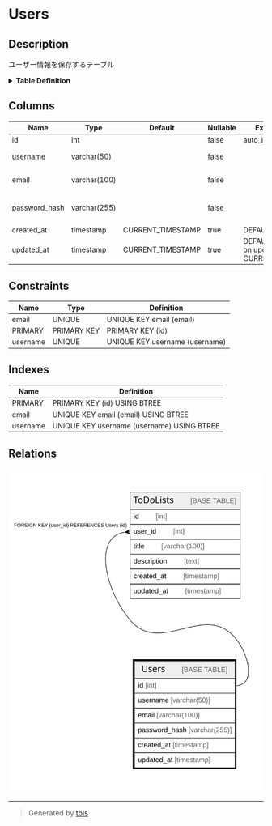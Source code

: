 # Users

## Description

ユーザー情報を保存するテーブル

<details>
<summary><strong>Table Definition</strong></summary>

```sql
CREATE TABLE `Users` (
  `id` int NOT NULL AUTO_INCREMENT,
  `username` varchar(50) NOT NULL COMMENT 'ユーザー名',
  `email` varchar(100) NOT NULL COMMENT 'メールアドレス',
  `password_hash` varchar(255) NOT NULL COMMENT 'パスワードのハッシュ',
  `created_at` timestamp NULL DEFAULT CURRENT_TIMESTAMP,
  `updated_at` timestamp NULL DEFAULT CURRENT_TIMESTAMP ON UPDATE CURRENT_TIMESTAMP,
  PRIMARY KEY (`id`),
  UNIQUE KEY `username` (`username`),
  UNIQUE KEY `email` (`email`)
) ENGINE=InnoDB DEFAULT CHARSET=utf8mb4 COLLATE=utf8mb4_0900_ai_ci COMMENT='ユーザー情報を保存するテーブル'
```

</details>

## Columns

| Name | Type | Default | Nullable | Extra Definition | Children | Parents | Comment |
| ---- | ---- | ------- | -------- | ---------------- | -------- | ------- | ------- |
| id | int |  | false | auto_increment | [ToDoLists](ToDoLists.md) |  |  |
| username | varchar(50) |  | false |  |  |  | ユーザー名 |
| email | varchar(100) |  | false |  |  |  | メールアドレス |
| password_hash | varchar(255) |  | false |  |  |  | パスワードのハッシュ |
| created_at | timestamp | CURRENT_TIMESTAMP | true | DEFAULT_GENERATED |  |  |  |
| updated_at | timestamp | CURRENT_TIMESTAMP | true | DEFAULT_GENERATED on update CURRENT_TIMESTAMP |  |  |  |

## Constraints

| Name | Type | Definition |
| ---- | ---- | ---------- |
| email | UNIQUE | UNIQUE KEY email (email) |
| PRIMARY | PRIMARY KEY | PRIMARY KEY (id) |
| username | UNIQUE | UNIQUE KEY username (username) |

## Indexes

| Name | Definition |
| ---- | ---------- |
| PRIMARY | PRIMARY KEY (id) USING BTREE |
| email | UNIQUE KEY email (email) USING BTREE |
| username | UNIQUE KEY username (username) USING BTREE |

## Relations

![er](Users.svg)

---

> Generated by [tbls](https://github.com/k1LoW/tbls)
